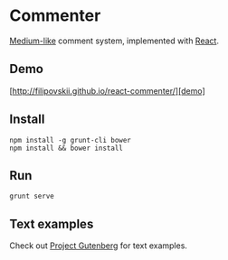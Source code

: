 # Commenter

[Medium-like][medium-comments] comment system, implemented with
[React][react].


## Demo

[http://filipovskii.github.io/react-commenter/][demo]


## Install

    npm install -g grunt-cli bower
    npm install && bower install

## Run

    grunt serve


## Text examples

Check out [Project Gutenberg][gutenberg] for text examples.

[medium-comments]: https://medium.com/about/why-medium-notes-are-different-and-how-to-use-them-well-5972c72b18f2
[demo]: http://filipovskii.github.io/react-commenter/
[react]: http://facebook.github.io/react/
[gutenberg]: http://www.gutenberg.org/

